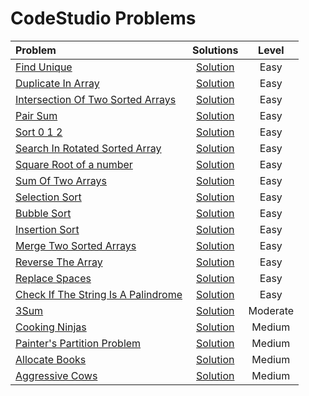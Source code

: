 # CodeStudio Problems

|  Problem  |  Solutions  |  Level  |
|:----------|:-----------:|:-------:|
|  [Find Unique](https://www.codingninjas.com/studio/problems/find-unique_625159)  |  [Solution](https://github.com/kishanrajput23/Love-Babbar-CPP-DSA-Course/blob/main/Lectures/Lecture_10/Lecture_Codes/find_unique.cpp)  |  Easy  |
|  [Duplicate In Array](https://www.codingninjas.com/studio/problems/duplicate-in-array_893397)  |  [Solution](https://github.com/kishanrajput23/Love-Babbar-CPP-DSA-Course/blob/main/Lectures/Lecture_10/Lecture_Codes/duplicate_in_array.cpp)  |  Easy  |
|  [Intersection Of Two Sorted Arrays](https://www.codingninjas.com/studio/problems/intersection-of-2-arrays_1082149)  |  [Solution](https://github.com/kishanrajput23/Love-Babbar-CPP-DSA-Course/blob/main/Lectures/Lecture_10/Lecture_Codes/intersection_of_two_arrays.cpp)  |  Easy  |
|  [Pair Sum](https://www.codingninjas.com/studio/problems/pair-sum_697295)  |  [Solution](https://github.com/kishanrajput23/Love-Babbar-CPP-DSA-Course/blob/main/Lectures/Lecture_10/Lecture_Codes/pair_sum.cpp)  |  Easy  |
|  [Sort 0 1 2](https://www.codingninjas.com/studio/problems/sort-0-1-2_631055)  |  [Solution](https://github.com/kishanrajput23/Love-Babbar-CPP-DSA-Course/blob/main/Lectures/Lecture_10/Homework/sort012.cpp)  |  Easy  |
|  [Search In Rotated Sorted Array](https://www.codingninjas.com/studio/problems/search-in-rotated-sorted-array_1082554)  |  [Solution](https://github.com/kishanrajput23/Love-Babbar-CPP-DSA-Course/blob/main/Lectures/Lecture_14/Lecture_Codes/search_in_rotated_sorted_array.cpp)  |  Easy  |
|  [Square Root of a number](https://www.codingninjas.com/studio/problems/square-root-integral_893351)  |  [Solution](https://github.com/kishanrajput23/Love-Babbar-CPP-DSA-Course/blob/main/Lectures/Lecture_14/Lecture_Codes/square_root_of_a_number.cpp)  |  Easy  |
|  [Sum Of Two Arrays](https://www.codingninjas.com/studio/problems/sum-of-two-arrays_893186)  |  [Solution](https://github.com/kishanrajput23/Love-Babbar-CPP-DSA-Course/blob/main/Lectures/Lecture_21/Lecture_Codes/sum_of_two_arrays.cpp)  |  Easy  |
|  [Selection Sort](https://www.codingninjas.com/studio/problems/selection-sort_981162)  |  [Solution](https://github.com/kishanrajput23/Love-Babbar-CPP-DSA-Course/blob/main/Lectures/Lecture_16/Lecture_Codes/selection_sort.cpp)  |  Easy  |
|  [Bubble Sort](https://www.codingninjas.com/studio/problems/bubble-sort_980524?)  |  [Solution](https://github.com/kishanrajput23/Love-Babbar-CPP-DSA-Course/blob/main/Lectures/Lecture_17/Lecture_Codes/bubble_sort.cpp)  |  Easy  |
|  [Insertion Sort](https://www.codingninjas.com/studio/problems/insertion-sort_3155179)  |  [Solution](https://github.com/kishanrajput23/Love-Babbar-CPP-DSA-Course/blob/main/Lectures/Lecture_18/Lecture_Codes/insertion_sort.cpp)  |  Easy  |
|  [Merge Two Sorted Arrays]()  |  [Solution](https://github.com/kishanrajput23/Love-Babbar-CPP-DSA-Course/blob/main/Lectures/Lecture_20/Lecture_Codes/merge_two_sorted_array.cpp)  |  Easy  |
|  [Reverse The Array](https://www.codingninjas.com/studio/problems/reverse-the-array_1262298)  |  [Solution](https://github.com/kishanrajput23/Love-Babbar-CPP-DSA-Course/blob/main/Lectures/Lecture_20/Lecture_Codes/reverse_the_array.cpp)  |  Easy  |
|  [Replace Spaces](https://www.codingninjas.com/studio/problems/replace-spaces_1172172)  |  [Solution](https://github.com/kishanrajput23/Love-Babbar-CPP-DSA-Course/blob/main/Lectures/Lecture_22/Lecture_Codes/replace_spaces.cpp)  |  Easy  |
|  [Check If The String Is A Palindrome](https://www.codingninjas.com/studio/problems/check-if-the-string-is-a-palindrome_1062633)  |  [Solution](https://github.com/kishanrajput23/Love-Babbar-CPP-DSA-Course/blob/main/Lectures/Lecture_22/Homework/check_if_the_string_is_a_palindrome.cpp)  |  Easy  |
|  [3Sum](https://www.codingninjas.com/studio/problems/triplets-with-given-sum_893028)  |  [Solution](https://github.com/kishanrajput23/Love-Babbar-CPP-DSA-Course/blob/main/Lectures/Lecture_10/Homework/3sum.cpp)  |  Moderate  |
|  [Cooking Ninjas](https://www.codingninjas.com/studio/problems/cooking-ninjas_1164174)  |  [Solution](https://github.com/kishanrajput23/Love-Babbar-CPP-DSA-Course/blob/main/Lectures/Lecture_15/Homework/cooking_ninjas.cpp)  |  Medium  |
|  [Painter's Partition Problem](https://www.codingninjas.com/studio/problems/painter-s-partition-problem_1089557)  |  [Solution](https://github.com/kishanrajput23/Love-Babbar-CPP-DSA-Course/blob/main/Lectures/Lecture_15/Homework/painter's_partition_problem.cpp)  |  Medium  |
|  [Allocate Books](https://www.codingninjas.com/studio/problems/ayush-gives-ninjatest_1097574)  |  [Solution](https://github.com/kishanrajput23/Love-Babbar-CPP-DSA-Course/blob/main/Lectures/Lecture_15/Lecture_Codes/allocate_books.cpp)  |  Medium  |
|  [Aggressive Cows](https://www.codingninjas.com/studio/problems/aggressive-cows_1082559)  |  [Solution](https://github.com/kishanrajput23/Love-Babbar-CPP-DSA-Course/blob/main/Lectures/Lecture_15/Lecture_Codes/aggressive_cows.cpp)  |  Medium  |
